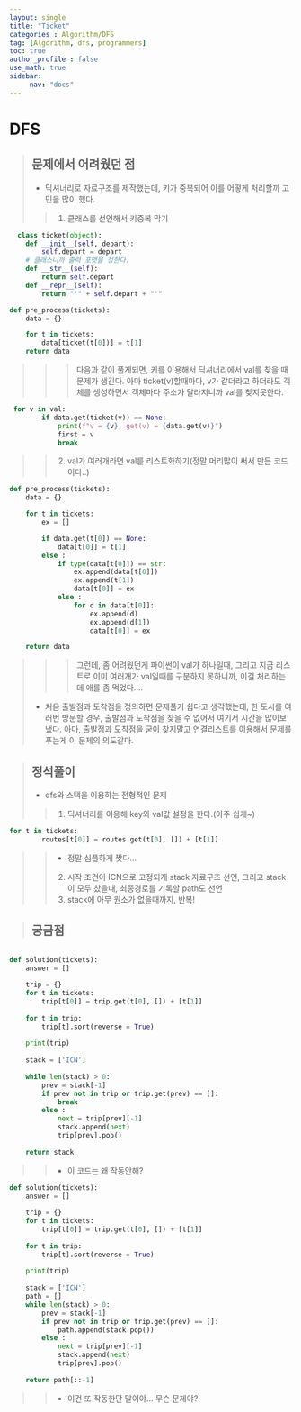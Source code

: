 ```yaml
---
layout: single
title: "Ticket"
categories : Algorithm/DFS
tag: [Algorithm, dfs, programmers]
toc: true
author_profile : false
use_math: true
sidebar:
     nav: "docs"
---
```


# DFS 

> ## 문제에서 어려웠던 점
> * 딕셔너리로 자료구조를 제작했는데, 키가 중복되어 이를 어떻게 처리할까 고민을 많이 했다.
>> 1. 클래스를 선언해서 키중복 막기 

```python
  class ticket(object):
    def __init__(self, depart):
        self.depart = depart
    # 클래스니까 출력 포맷을 정한다.
    def __str__(self):
        return self.depart
    def __repr__(self):
        return "'" + self.depart + "'"

def pre_process(tickets):
    data = {}

    for t in tickets:
        data[ticket(t[0])] = t[1]
    return data
```
>>> 다음과 같이 풀게되면, 키를 이용해서 딕셔너리에서 val를 찾을 때 문제가 생긴다. 아마 ticket(v)할때마다, v가 같더라고 하더라도 객체를 생성하면서 
>>> 객체마다 주소가 달라지니까 val를 찾지못한다.
```python
 for v in val:
        if data.get(ticket(v)) == None:
            print(f"v = {v}, get(v) = {data.get(v)}")
            first = v
            break
```
>> 2. val가 여러개라면 val를 리스트화하기(정말 머리많이 써서 만든 코드이다..)
```python
def pre_process(tickets):
    data = {}

    for t in tickets:
        ex = []

        if data.get(t[0]) == None:
            data[t[0]] = t[1]
        else :
            if type(data[t[0]]) == str:
                ex.append(data[t[0]])
                ex.append(t[1])
                data[t[0]] = ex
            else :
                for d in data[t[0]]:
                    ex.append(d)
                    ex.append(d[1])
                    data[t[0]] = ex 

    return data
```
>>> 그런데, 좀 어려웠던게 파이썬이 val가 하나일때, 그리고 지금 리스트로 이미 여러개가 val일때를 구분하지 못하니까, 이걸 처리하는데 애를 좀 먹었다....
> * 처음 출발점과 도착점을 정의하면 문제풀기 쉽다고 생각했는데, 한 도시를 여러번 방문할 경우, 출발점과 도착점을 찾을 수 없어서 여기서 시간을 많이보냈다.
> 아마, 출발점과 도착점을 굳이 찾지말고 연결리스트를 이용해서 문제를 푸는게 이 문제의 의도같다. 


> ## 정석풀이
> * dfs와 스택을 이용하는 전형적인 문제 
>> 1. 딕셔너리를 이용해 key와 val값 설정을 한다.(아주 쉽게~)
```python
for t in tickets:
        routes[t[0]] = routes.get(t[0], []) + [t[1]]
```

>> * 정말 심플하게 짯다... 
>> 2. 시작 조건이 ICN으로 고정되게 stack 자료구조 선언, 그리고 stack이 모두 찼을때, 최종경로를 기록할 path도 선언
>> 3. stack에 아무 원소가 없을때까지, 반복!   

> ## 궁금점

```python

def solution(tickets):
    answer = []
    
    trip = {}
    for t in tickets:
        trip[t[0]] = trip.get(t[0], []) + [t[1]]
    
    for t in trip:
        trip[t].sort(reverse = True)
    
    print(trip)
    
    stack = ['ICN']
    
    while len(stack) > 0:
        prev = stack[-1]
        if prev not in trip or trip.get(prev) == []:
            break
        else :
            next = trip[prev][-1]
            stack.append(next)
            trip[prev].pop()
        
    return stack
```
>> * 이 코드는 왜 작동안해?

```python
def solution(tickets):
    answer = []
    
    trip = {}
    for t in tickets:
        trip[t[0]] = trip.get(t[0], []) + [t[1]]
    
    for t in trip:
        trip[t].sort(reverse = True)
    
    print(trip)
    
    stack = ['ICN']
    path = []
    while len(stack) > 0:
        prev = stack[-1]
        if prev not in trip or trip.get(prev) == []:
            path.append(stack.pop())
        else :
            next = trip[prev][-1]
            stack.append(next)
            trip[prev].pop()
        
    return path[::-1]
```

>> * 이건 또 작동한단 말이야... 무슨 문제야? 